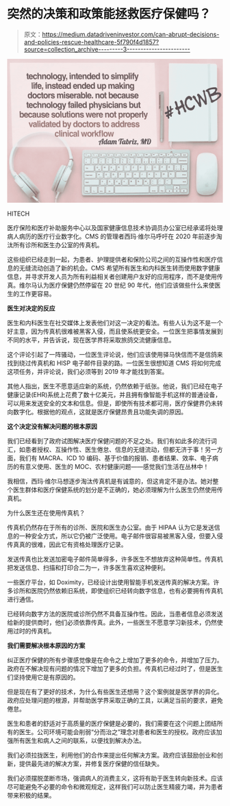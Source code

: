 # 突然的决策和政策能拯救医疗保健吗？

> 原文：<https://medium.datadriveninvestor.com/can-abrupt-decisions-and-policies-rescue-healthcare-5f790f4d1857?source=collection_archive---------3----------------------->

![](img/627d73d1b7fec4738d24c085ea8341cb.png)

HITECH

医疗保险和医疗补助服务中心以及国家健康信息技术协调员办公室已经承诺将处理病人病历的医疗行业数字化。CMS 的管理者西玛·维尔马呼吁在 2020 年前逐步淘汰所有诊所和医生办公室的传真机。

这些组织已经走到一起，为患者、护理提供者和保险公司之间的互操作性和医疗信息的无缝流动创造了新的机会。CMS 希望所有医生和内科医生转而使用数字健康信息，并寻求开发人员为所有利益相关者创建用户友好的应用程序，而不是使用传真。维尔马认为医疗保健仍然停留在 20 世纪 90 年代，他们应该做些什么来使医生的工作更容易。

**医生对决定的反应**

医生和内科医生在社交媒体上发表他们对这一决定的看法。有些人认为这不是一个好主意，因为传真机很难被黑客入侵，而且使系统更安全。一位医生把事情发展到不同的水平，并告诉说，现在医学界将采取旅鸽交流健康信息。

这个评论引起了一阵骚动，一位医生评论说，他们应该使用驿马快信而不是信鸽来找到绕过传真机和 HISP 电子邮件目录的路。一位医生很想知道 CMS 将如何完成这项任务，并评论说，我们必须等到 2019 年才能找到答案。

其他人指出，医生不愿意适应新的系统，仍然依赖于纸张。他说，我们已经在电子健康记录(EHR)系统上花费了数十亿美元，并且拥有像智能手机这样的普通设备，可以用来发送安全的文本和信息。但是，即使所有技术都可用，医疗保健界仍未转向数字化。根据他的观点，这就是医疗保健昂贵且功能失调的原因。

**这个决定没有解决问题的根本原因**

我们已经看到了政府试图解决医疗保健问题的不足之处。我们有如此多的流行词汇，如患者授权、互操作性、医生倦怠、信息的无缝流动，但都无济于事！另一方面，我们有 MACRA、ICD 10 编码、基于价值的报销、患者结果、效率、电子病历的有意义使用、医生的 MOC、农村健康问题——感觉我们生活在丛林中！

我相信，西玛·维尔马想逐步淘汰传真机是有诚意的，但这肯定不是办法。她对整个医生群体和医疗保健系统的划分是不正确的，她必须理解为什么医生仍然使用传真机。

为什么医生还在使用传真机？

传真机仍然存在于所有的诊所、医院和医生办公室。由于 HIPAA 认为它是发送信息的一种安全方式，所以它仍被广泛使用。电子邮件很容易被黑客入侵，但要入侵传真真的很难，因此它有资格处理医疗记录。

发送传真也比发送加密电子邮件简单得多，许多医生不想放弃这种简单性。传真机把发送信息、扫描和打印合二为一，许多医生喜欢这种便利。

一些医疗平台，如 Doximity，已经设计出使用智能手机发送传真的解决方案。许多诊所和医院仍然依赖旧系统，即使组织已经转向数字信息，也有必要拥有传真机进行通信。

已经转向数字方法的医院或诊所仍然不具备互操作性。因此，当患者信息必须发送给新的提供商时，他们必须依靠传真。此外，一些医生不愿意学习新技术，仍然使用过时的传真机。

**我们需要解决根本原因的方案**

纠正医疗保健的所有步骤感觉像是在命令之上增加了更多的命令，并增加了压力。政府在不解决现有问题的情况下增加了更多的负担。传真机已经过时了，但是医生们坚持使用它是有原因的。

但是现在有了更好的技术，为什么有些医生还想用？这个案例就是医学界的异化。政府应处理问题的根源，并帮助医学界采取正确的工具，以满足当前的要求，避免倦怠。

医生和患者的舒适对于高质量的医疗保健是必要的，我们需要在这个问题上团结所有的医生。公司环境可能会削弱“分而治之”理念对患者和医生的授权。政府应该加强所有医生和病人之间的联系，以便找到解决办法。

我们必须拉拢医生，利用他们的合作来提出任何解决方案。政府应该鼓励创业和创新，提供最先进的解决方案，并修复医疗保健的信任缺失。

我们必须摆脱垄断市场，强调病人的消费主义，这将有助于医生转向新技术。应该尽可能避免不必要的命令和微观规定，这样我们可以防止医生精疲力竭，并为患者带来积极的结果。